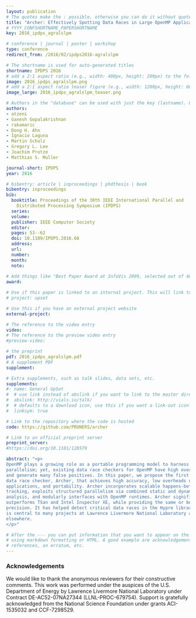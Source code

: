 ```yaml
---
layout: publication
# The quotes make the : possible, otherwise you can do it without quotes
title: "Archer: Effectively Spotting Data Races in Large OpenMP Applications"
# YYYY_CONFSHORTNAME_PAPERSHORTNAME
key: 2016_ipdps_agralslpm

# conference | journal | poster | workshop
type: conference
redirect_from: /2016/02/ipdps2016-agralslpm

# The shortname is used for auto-generated titles
shortname: IPDPS 2016
# add a 2:1 aspect ratio (e.g., width: 400px, height: 200px) to the folder /assets/images/papers/
image: 2016_ipdps_agralslpm.png
# add a 2:1 aspect ratio teaser figure (e.g., width: 1200px, height: 600px) to the folder /assets/images/papers/
image_large: 2016_ipdps_agralslpm_teaser.png

# Authors in the "database" can be used with just the key (lastname). Others can be written properly.
authors:
- atzeni
- Ganesh Gopalakrishnan
- rakamaric
- Dong H. Ahn
- Ignacio Laguna
- Martin Schulz
- Gregory L. Lee
- Joachim Protze
- Matthias S. Muller

journal-short: IPDPS
year: 2016

# bibentry: article | inproceedings | phdthesis | book
bibentry: inproceedings
bib:
  booktitle: Proceedings of the 30th IEEE International Parallel and
    Distributed Processing Symposium (IPDPS)
  series:
  volume:
  publisher: IEEE Computer Society
  editor:
  pages: 53--62
  doi: 10.1109/IPDPS.2016.68
  address:
  url:
  number:
  month:
  note:
 
# Add things like "Best Paper Award at InfoVis 2099, selected out of 4000 submissions"
award:

# Use if this paper is linked to an internal project. This will link to the project site
# project: upset

# Use this if you have an external project website
external-project:

# The reference to the video entry
video:
# The reference to the preview video entry
#preview-video:

# the preprint
pdf: 2016_ipdps_agralslpm.pdf
# A supplement PDF
supplement:

# Extra supplements, such as talk slides, data sets, etc.
supplements:
#- name: General UpSet
#  # use link instead of abslink if you want to link to the master directory
#  abslink: http://vials.io/talk/
#  # defaults to a download icon, use this if you want a link-out icon
#  linksym: true

# Link to the repository where the code is hosted
code: https://github.com/PRUNERS/archer

# Link to an official preprint server
preprint_server:
#https://doi.org/10.1101/128579

abstract: "<p>
OpenMP plays a growing role as a portable programming model to harness on-node
parallelism; yet, existing data race checkers for OpenMP have high overheads
and generate many false positives. In this paper, we propose the first OpenMP
data race checker, Archer, that achieves high accuracy, low overheads on large
applications, and portability. Archer incorporates scalable happens-before
tracking, exploits structured parallelism via combined static and dynamic
analysis, and modularly interfaces with OpenMP runtimes. Archer significantly
outperforms TSan and Intel Inspector XE, while providing the same or better
precision. It has helped detect critical data races in the Hypre library that
is central to many projects at Lawrence Livermore National Laboratory and
elsewhere.
</p>"

# After the --- you can put information that you want to appear on the website
# using markdown formatting or HTML. A good example are acknowledgements, extra
# references, an erratum, etc.
---
```

### Acknowledgements

We would like to thank the anonymous reviewers for their constructive comments.
This work was performed under the auspices of the U.S. Department of Energy by
Lawrence Livermore National Laboratory under Contract DE-AC52-07NA27344
(LLNL-PROC-679754). Support is gratefully acknowledged from the National
Science Foundation under grants ACI-1535032 and CCF-7298529.

